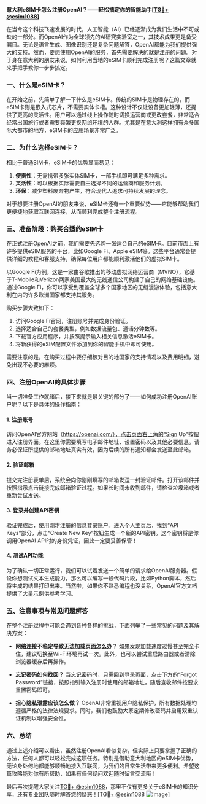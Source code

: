 **意大利eSIM卡怎么注册OpenAI？——轻松搞定你的智能助手[[TG💪+ @esim1088](https://t.me/s/esim1088)]**

在当今这个科技飞速发展的时代，人工智能（AI）已经逐渐成为我们生活中不可或缺的一部分。而OpenAI作为全球领先的AI研究实验室之一，其技术成果更是备受瞩目。无论是语言生成、图像识别还是复杂问题解答，OpenAI都能为我们提供强大的支持。然而，要想使用OpenAI的服务，首先需要解决的就是注册的问题。对于身在意大利的朋友来说，如何利用当地的eSIM卡顺利完成注册呢？这篇文章就来手把手教你一步步搞定。

### 一、什么是eSIM卡？

在开始之前，先简单了解一下什么是eSIM卡。传统的SIM卡是物理存在的，而eSIM卡则是嵌入式芯片，不需要实体卡槽。这种设计不仅让设备更加轻薄，还提供了更高的灵活性。用户可以通过线上操作随时切换运营商或更改套餐，非常适合经常出国旅行或者需要频繁更换网络环境的人群。尤其是在意大利这样拥有众多国际大都市的地方，eSIM卡的应用场景非常广泛。

### 二、为什么选择eSIM卡？

相比于普通SIM卡，eSIM卡的优势显而易见：

1. **便携性**：无需携带多张实体SIM卡，一部手机即可满足多种需求。
2. **灵活性**：可以根据实际需要自由选择不同的运营商和服务计划。
3. **环保**：减少塑料废弃物产生，符合现代人追求可持续发展的理念。

对于想要注册OpenAI的朋友来说，eSIM卡还有一个重要优势——它能够帮助我们更便捷地获取互联网连接，从而顺利完成整个注册流程。

### 三、准备阶段：购买合适的eSIM卡

在正式注册OpenAI之前，我们需要先选购一张适合自己的eSIM卡。目前市面上有许多提供eSIM服务的平台，比如Google Fi、Apple eSIM等。这些平台通常会提供详细的教程和客服支持，确保每位用户都能顺利激活他们的虚拟SIM卡。

以Google Fi为例，这是一家由谷歌推出的移动虚拟网络运营商（MVNO），它基于T-Mobile和Verizon两家美国最大的无线通信公司构建了自己的网络基础设施。通过Google Fi，你可以享受到覆盖全球多个国家地区的无缝漫游体验，包括意大利在内的许多欧洲国家都支持其服务。

购买步骤大致如下：
1. 访问Google Fi官网，注册账号并完成身份验证。
2. 选择适合自己的套餐类型，例如数据流量包、通话分钟数等。
3. 下载官方应用程序，并按照提示输入相关信息激活eSIM卡。
4. 将新获得的eSIM配置文件添加到你的智能手机中即可使用。

需要注意的是，在购买过程中要仔细核对目的地国家的支持情况以及费用明细，避免出现不必要的麻烦。

### 四、注册OpenAI的具体步骤

当一切准备工作就绪后，接下来就是最关键的部分了——如何成功注册OpenAI账户呢？以下是具体的操作指南：

#### 1. 注册账号
访问OpenAI官方网站（https://openai.com/），点击页面右上角的“Sign Up”按钮进入注册界面。在这里你需要填写电子邮件地址、设置密码以及其他必要信息。请务必保证所提供的邮箱地址真实有效，因为后续的所有通知都会发送至此邮箱。

#### 2. 验证邮箱
提交完注册表单后，系统会向你刚刚填写的邮箱发送一封验证邮件。打开该邮件并按照指示点击链接完成邮箱验证过程。如果长时间未收到邮件，请检查垃圾箱或者重新尝试发送。

#### 3. 登录并创建API密钥
验证完成后，使用刚才注册的信息登录账户。进入个人主页后，找到“API Keys”部分，点击“Create New Key”按钮生成一个新的API密钥。这个密钥将是你调用OpenAI API时的身份凭证，因此一定要妥善保管！

#### 4. 测试API功能
为了确认一切正常运行，我们可以试着发送一个简单的请求给OpenAI服务器。假设你想测试文本生成能力，那么可以编写一段代码片段，比如Python脚本，然后将生成的结果打印出来。当然啦，如果你不熟悉编程也没关系，OpenAI官方文档提供了大量示例供参考学习。

### 五、注意事项与常见问题解答

在整个注册过程中可能会遇到各种各样的挑战，下面列举了一些常见的问题及其解决方案：

- **网络连接不稳定导致无法加载页面怎么办？**
  如果发现加载速度过慢甚至完全卡住，建议切换至Wi-Fi环境再试一次。此外，也可以尝试重启路由器或者清除浏览器缓存后再操作。

- **忘记密码如何找回？**
  当忘记密码时，只需回到登录页面，点击下方的“Forgot Password”链接，按照指引输入注册时使用的邮箱地址，随后查收邮件按要求重置密码即可。

- **担心隐私泄露应该怎么做？**
  OpenAI非常重视用户隐私保护，所有数据处理均遵循严格的法律法规要求。同时，我们也鼓励大家定期修改密码并启用双重认证机制以增强安全性。

### 六、总结

通过上述介绍可以看出，虽然注册OpenAI看似复杂，但实际上只要掌握了正确的方法，任何人都可以轻松完成这项任务。特别是借助意大利地区的eSIM卡优势，无论身处何地都能够顺畅地接入互联网，为我们的日常生活带来更多便利。希望这篇攻略能对你有所帮助，如果有任何疑问欢迎随时留言交流哦！

最后再次提醒大家关注[TG💪+ @esim1088](https://t.me/s/esim1088)，那里不仅有更多关于eSIM卡的知识分享，还有专业团队随时解答您的疑惑！[[TG💪+ @esim1088](https://t.me/s/esim1088) ![Image](https://i.postimg.cc/4NQfJmqS/Snipaste-2025-05-13-00-14-12.png)]